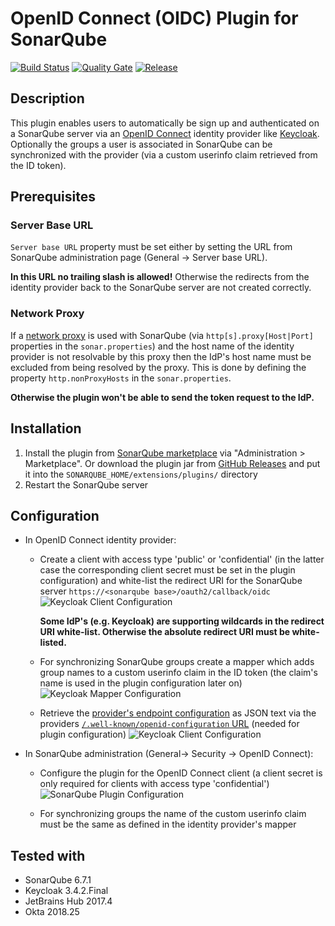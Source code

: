 # OpenID Connect (OIDC) Plugin for SonarQube
[![Build Status](https://api.travis-ci.org/vaulttec/sonar-auth-oidc.svg)](https://travis-ci.org/vaulttec/sonar-auth-oidc) [![Quality Gate](https://sonarcloud.io/api/project_badges/measure?project=org.vaulttec.sonarqube.auth.oidc%3Asonar-auth-oidc-plugin&metric=alert_status)](https://sonarcloud.io/dashboard?id=org.vaulttec.sonarqube.auth.oidc%3Asonar-auth-oidc-plugin) [![Release](https://img.shields.io/github/release/vaulttec/sonar-auth-oidc.svg)](https://github.com/vaulttec/sonar-auth-oidc/releases/latest)

## Description

This plugin enables users to automatically be sign up and authenticated on a SonarQube server via an [OpenID Connect](http://openid.net/connect/) identity provider like [Keycloak](http://www.keycloak.org). Optionally the groups a user is associated in SonarQube can be synchronized with the provider (via a custom userinfo claim retrieved from the ID token).

## Prerequisites

### Server Base URL

`Server base URL` property must be set either by setting the
URL from SonarQube administration page (General -\> Server base URL).

**In this URL no trailing slash is allowed!** Otherwise the redirects from the identity provider back to the SonarQube server are not created correctly.

### Network Proxy

If a [network proxy](https://docs.oracle.com/javase/8/docs/api/java/net/doc-files/net-properties.html#Proxies) is used with SonarQube (via `http[s].proxy[Host|Port]` properties in the `sonar.properties`) and the host name of the identity provider is not resolvable by this proxy then the IdP's host name must be excluded from being resolved by the proxy. This is done by defining the property `http.nonProxyHosts` in the `sonar.properties`.

**Otherwise the plugin won't be able to send the token request to the IdP.**

## Installation

1. Install the plugin from [SonarQube marketplace](https://docs.sonarqube.org/display/SONAR/Marketplace) via "Administration > Marketplace". Or download the plugin jar from [GitHub Releases](https://github.com/vaulttec/sonar-auth-oidc/releases) and put it into the `SONARQUBE_HOME/extensions/plugins/` directory
1. Restart the SonarQube server

## Configuration

- In OpenID Connect identity provider:
  - Create a client with access type 'public' or 'confidential' (in the latter case the corresponding client secret must be set in the plugin configuration) and white-list the redirect URI for the SonarQube server `https://<sonarqube base>/oauth2/callback/oidc`
    ![Keycloak Client Configuration](docs/images/keycloak-client-config.png)

    **Some IdP's (e.g. Keycloak) are supporting wildcards in the redirect URI white-list. Otherwise the absolute redirect URI must be white-listed.**

  - For synchronizing SonarQube groups create a mapper which adds group names to a custom userinfo claim in the ID token (the claim's name is used in the plugin configuration later on)
    ![Keycloak Mapper Configuration](docs/images/keycloak-mapper-config.png)

  - Retrieve the [provider's endpoint configuration](https://openid.net/specs/openid-connect-discovery-1_0.html#ProviderMetadata) as JSON text via the providers [`/.well-known/openid-configuration` URL](https://openid.net/specs/openid-connect-discovery-1_0.html#ProviderConfig) (needed for plugin configuration)
    ![Keycloak Client Configuration](docs/images/keycloak-endpoint-config.png)

- In SonarQube administration (General-\> Security -\> OpenID Connect):
  - Configure the plugin for the OpenID Connect client (a client secret is only required for clients with access type 'confidential')
    ![SonarQube Plugin Configuration](docs/images/plugin-config.png)

  - For synchronizing groups the name of the custom userinfo claim must be the same as defined in the identity provider's mapper

## Tested with

* SonarQube 6.7.1
* Keycloak 3.4.2.Final
* JetBrains Hub 2017.4
* Okta 2018.25
